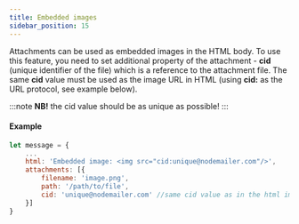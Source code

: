 ```yaml
---
title: Embedded images
sidebar_position: 15
---
```


Attachments can be used as embedded images in the HTML body. To use this feature, you need to set additional property of the attachment - **cid** (unique identifier of the file) which is a reference to the attachment file. The same **cid** value must be used as the image URL in HTML (using **cid:** as the URL protocol, see example below).

:::note
**NB!** the cid value should be as unique as possible!
:::

#### Example

```javascript
let message = {
    ...
    html: 'Embedded image: <img src="cid:unique@nodemailer.com"/>',
    attachments: [{
        filename: 'image.png',
        path: '/path/to/file',
        cid: 'unique@nodemailer.com' //same cid value as in the html img src
    }]
}
```
